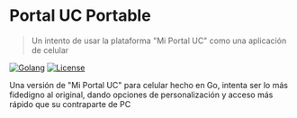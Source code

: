 # Portal UC Portable
> Un intento de usar la plataforma "Mi Portal UC" como una aplicación de celular

[![Golang](https://img.shields.io/badge/Golang-1.22.1-00ADD8?style=flat&logo=go)](https://tip.golang.org/doc/go1.22)
[![License](https://img.shields.io/badge/License-MIT-red)](https://opensource.org/licenses/MIT)

Una versión de "Mi Portal UC" para celular hecho en Go, intenta ser lo más fidedigno al original, dando opciones de personalización y acceso más rápido que su contraparte de PC